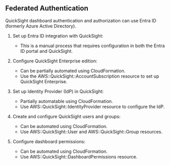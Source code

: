 ## Federated Authentication
QuickSight dashboard authentication and authorization can use Entra ID (formerly Azure Active Directory).

1. Set up Entra ID integration with QuickSight:

    - This is a manual process that requires configuration in both the Entra ID portal and QuickSight.

1. Configure QuickSight Enterprise edition:

    - Can be partially automated using CloudFormation.
    - Use the AWS::QuickSight::AccountSubscription resource to set up QuickSight Enterprise.

1. Set up Identity Provider (IdP) in QuickSight:

    - Partially automatable using CloudFormation.
    - Use AWS::QuickSight::IdentityProvider resource to configure the IdP.

1. Create and configure QuickSight users and groups:

    - Can be automated using CloudFormation.
    - Use AWS::QuickSight::User and AWS::QuickSight::Group resources.

1. Configure dashboard permissions:

    - Can be automated using CloudFormation.
    - Use AWS::QuickSight::DashboardPermissions resource.